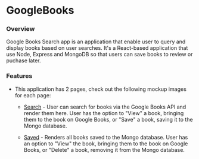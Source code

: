 # GoogleBooks

### Overview

Google Books Search app is an application that enable user to query and display books based on user searches.  It's a React-based application that use Node, Express and MongoDB so that users can save books to review or puchase later.

### Features

* This application has 2 pages, check out the following mockup images for each page:

  * [Search](Search.jpg) - User can search for books via the Google Books API and render them here. User has the option to "View" a book, bringing them to the book on Google Books, or "Save" a book, saving it to the Mongo database.

  * [Saved](Saved.jpg) - Renders all books saved to the Mongo database. User has an option to "View" the book, bringing them to the book on Google Books, or "Delete" a book, removing it from the Mongo database.

